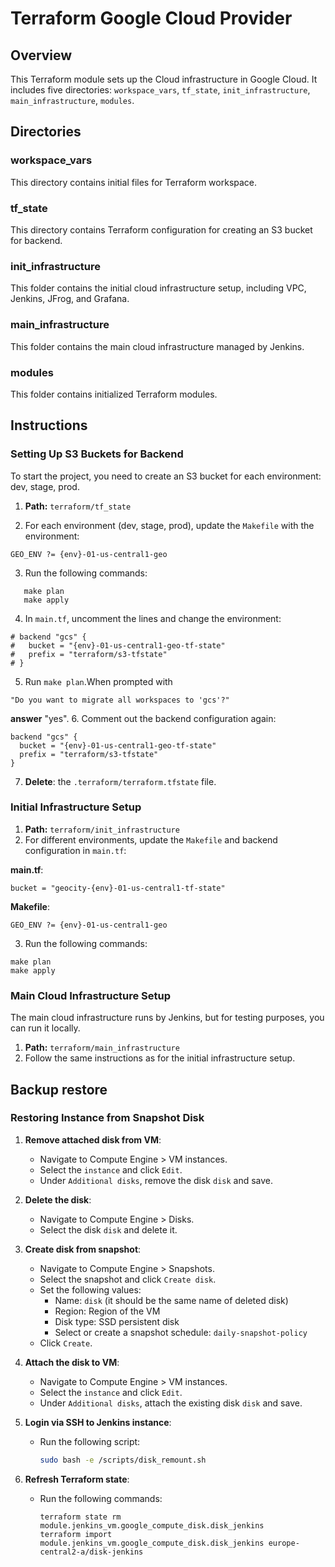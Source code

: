 # Terraform Google Cloud Provider

## Overview
This Terraform module sets up the Cloud infrastructure in Google Cloud. It includes five directories: `workspace_vars`, `tf_state`, `init_infrastructure`, `main_infrastructure`, `modules`.

## Directories

### workspace_vars
This directory contains initial files for Terraform workspace.

### tf_state
This directory contains Terraform configuration for creating an S3 bucket for backend.

### init_infrastructure
This folder contains the initial cloud infrastructure setup, including VPC, Jenkins, JFrog, and Grafana.

### main_infrastructure
This folder contains the main cloud infrastructure managed by Jenkins.

### modules
This folder contains initialized Terraform modules.

## Instructions

### Setting Up S3 Buckets for Backend
To start the project, you need to create an S3 bucket for each environment: dev, stage, prod. 

1. **Path:** `terraform/tf_state`

2. For each environment (dev, stage, prod), update the `Makefile` with the environment:
```
GEO_ENV ?= {env}-01-us-central1-geo
```
3. Run the following commands:
```
   make plan
   make apply
```
4. In `main.tf`, uncomment the lines and change the environment:
```
# backend "gcs" {
#   bucket = "{env}-01-us-central1-geo-tf-state"
#   prefix = "terraform/s3-tfstate"
# }
```
5. Run `make plan`.When prompted with 
```
"Do you want to migrate all workspaces to 'gcs'?"
```
**answer** "yes".
6. Comment out the backend configuration again: 
```
backend "gcs" {
  bucket = "{env}-01-us-central1-geo-tf-state"
  prefix = "terraform/s3-tfstate"
}
```
7. **Delete**: the `.terraform/terraform.tfstate` file.

### Initial Infrastructure Setup
1. **Path:** `terraform/init_infrastructure`
2. For different environments, update the `Makefile` and backend configuration in `main.tf`:

**main.tf**:
```
bucket = "geocity-{env}-01-us-central1-tf-state"
```

**Makefile**: 
```
GEO_ENV ?= {env}-01-us-central1-geo
```
3. Run the following commands:
```
make plan
make apply
```

### Main Cloud Infrastructure Setup
The main cloud infrastructure runs by Jenkins, but for testing purposes, you can run it locally. 
1. **Path:** `terraform/main_infrastructure`
2. Follow the same instructions as for the initial infrastructure setup.

## Backup restore

### Restoring Instance from Snapshot Disk

1. **Remove attached disk from VM**:
    - Navigate to Compute Engine > VM instances.
    - Select the `instance` and click `Edit`.
    - Under `Additional disks`, remove the disk `disk` and save.

2. **Delete the disk**:
    - Navigate to Compute Engine > Disks.
    - Select the disk `disk` and delete it.

3. **Create disk from snapshot**:
    - Navigate to Compute Engine > Snapshots.
    - Select the snapshot and click `Create disk`.
    - Set the following values:
        - Name: `disk` (it should be the same name of deleted disk)
        - Region: Region of the VM
        - Disk type: SSD persistent disk
        - Select or create a snapshot schedule: `daily-snapshot-policy`
    - Click `Create`.

4. **Attach the disk to VM**:
    - Navigate to Compute Engine > VM instances.
    - Select the `instance` and click `Edit`.
    - Under `Additional disks`, attach the existing disk `disk` and save.

5. **Login via SSH to Jenkins instance**:
    - Run the following script:
      ```bash
      sudo bash -e /scripts/disk_remount.sh
      ```

6. **Refresh Terraform state**:
    - Run the following commands:
      ```
      terraform state rm module.jenkins_vm.google_compute_disk.disk_jenkins
      terraform import module.jenkins_vm.google_compute_disk.disk_jenkins europe-central2-a/disk-jenkins
      ```